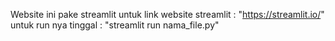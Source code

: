 Website ini pake streamlit 
untuk link website streamlit  : "https://streamlit.io/"
untuk run nya tinggal : "streamlit run nama_file.py"
